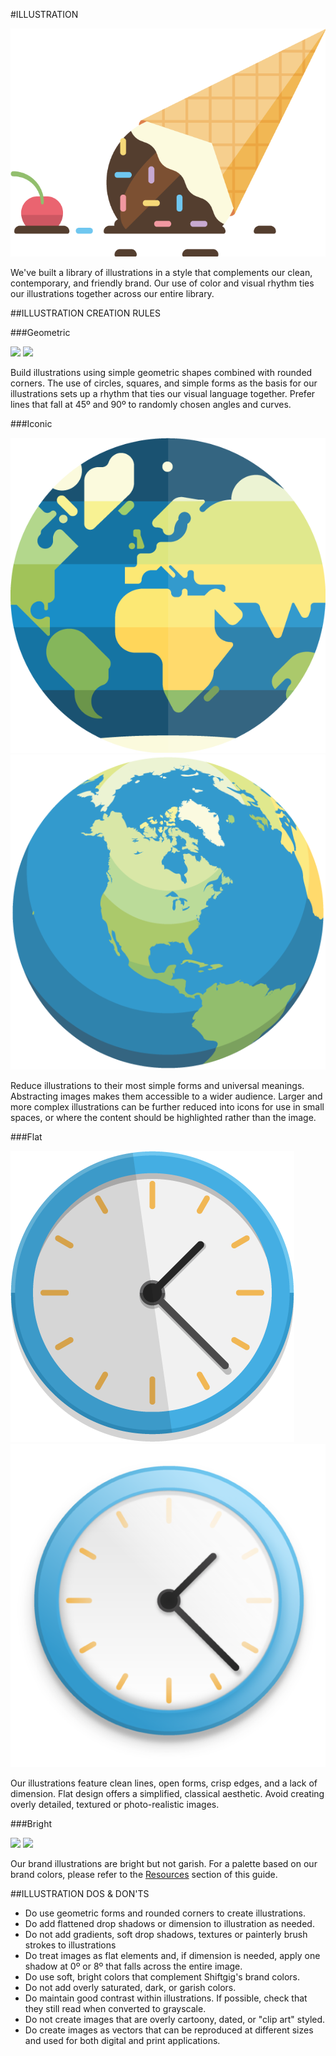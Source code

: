 #ILLUSTRATION

<section class="example">
	<article>
		<img src="/assets/images/shiftgig_illustration_asset_icecream.png">
	</article>
</section>

We've built a library of illustrations in a style that complements our clean, contemporary, and friendly brand. Our use of color and visual rhythm ties our illustrations together across our entire library.

##ILLUSTRATION CREATION RULES

###Geometric

<section class="example">
	<article>
		<img src="/assets/images/shiftgig_illustration_asset_thumbsup.png">
		<img src="/assets/images/shiftgig_illustration_asset_thumbsup_2.png">
	</article>
</section>

Build illustrations using simple geometric shapes combined with rounded corners. The use of circles, squares, and simple forms as the basis for our illustrations sets up a rhythm that ties our visual language together. Prefer lines that fall at 45º and 90º to randomly chosen angles and curves.

###Iconic

<section class="example">
	<article>
		<img src="/assets/images/shiftgig_illustration_asset_earth.png">
		<img src="/assets/images/shiftgig_illustration_asset_earth_2.png">
	</article>
</section>

Reduce illustrations to their most simple forms and universal meanings. Abstracting images makes them accessible to a wider audience. Larger and more complex illustrations can be further reduced into icons for use in small spaces, or where the content should be highlighted rather than the image.

###Flat

<section class="example">
	<article>
		<img src="/assets/images/shiftgig_illustration_asset_clock.png">
		<img src="/assets/images/shiftgig_illustration_asset_clock_2.png">
	</article>
</section>

Our illustrations feature clean lines, open forms, crisp edges, and a lack of dimension. Flat design offers a simplified, classical aesthetic. Avoid creating overly detailed, textured or photo-realistic images.

###Bright

<section class="example">
	<article>
		<img src="/assets/images/shiftgig_illustration_asset_.png">
		<img src="/assets/images/shiftgig_illustration_asset_.png">
	</article>
</section>

Our brand illustrations are bright but not garish. For a palette based on our brand colors, please refer to the [Resources](resources/01_resources.md) section of this guide. 

##ILLUSTRATION DOS & DON'TS

* Do use geometric forms and rounded corners to create illustrations.
* Do add flattened drop shadows or dimension to illustration as needed.
* Do not add gradients, soft drop shadows, textures or painterly brush strokes to illustrations
* Do treat images as flat elements and, if dimension is needed, apply one shadow at 0º or 8º that falls across the entire image.
* Do use soft, bright colors that complement Shiftgig's brand colors.
* Do not add overly saturated, dark, or garish colors.
* Do maintain good contrast within illustrations. If possible, check that they still read when converted to grayscale.
* Do not create images that are overly cartoony, dated, or "clip art" styled.
* Do create images as vectors that can be reproduced at different sizes and used for both digital and print applications. 